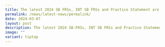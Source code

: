 ```yaml
---
title: The latest 2024 SB FRSs, INT SB FRSs and Practice Statement are now available
permalink: /news/latest-news/permalink/
date: 2024-03-07
layout: post
description: The latest 2024 SB-FRSs, INT SB FRSs and Practice Statement are now available
image: ""
variant: tiptap
---
```

